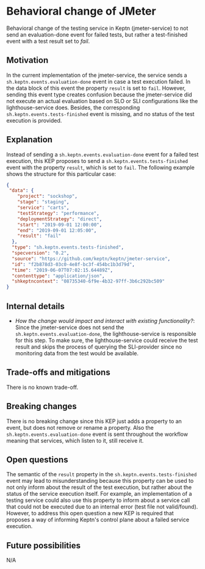 # Behavioral change of JMeter

Behavioral change of the testing service in Keptn (jmeter-service) to not send an evaluation-done event for failed tests, but rather a test-finished event with a test result set to *fail*.

## Motivation

In the current implementation of the jmeter-service, the service sends a `sh.keptn.events.evaluation-done` event in case a test execution failed. In the data block of this event the property `result` is set to `fail`. However, sending this event type creates confusion because the jmeter-service did not execute an actual evaluation based on SLO or SLI configurations like the lighthouse-service does. Besides, the corresponding `sh.keptn.events.tests-finished` event is missing, and no status of the test execution is provided.

## Explanation

Instead of sending a `sh.keptn.events.evaluation-done` event for a failed test execution, this KEP proposes to send a `sh.keptn.events.tests-finished` event with the property `result`, which is set to `fail`. The following example shows the structure for this particular case:

```json
{
 "data": {
    "project": "sockshop",
    "stage": "staging",
    "service": "carts",
    "testStrategy": "performance",
    "deploymentStrategy": "direct",
    "start": "2019-09-01 12:00:00",
    "end": "2019-09-01 12:05:00",
    "result": "fail"
  },
  "type": "sh.keptn.events.tests-finished",
  "specversion": "0.2",
  "source": "https://github.com/keptn/keptn/jmeter-service",
  "id": "f2b878d3-03c0-4e8f-bc3f-454bc1b3d79d",
  "time": "2019-06-07T07:02:15.64489Z",
  "contenttype": "application/json",
  "shkeptncontext": "08735340-6f9e-4b32-97ff-3b6c292bc509"
}
```

## Internal details

* *How the change would impact and interact with existing functionality?*: Since the jmeter-service does not send the `sh.keptn.events.evaluation-done`, the lighthouse-service is responsible for this step. To make sure, the lighthouse-service could receive the test result and skips the process of querying the SLI-provider since no monitoring data from the test would be available. 

## Trade-offs and mitigations

There is no known trade-off. 

## Breaking changes

There is no breaking change since this KEP just adds a property to an event, but does not remove or rename a property. Also the `sh.keptn.events.evaluation-done` event is sent throughout the workflow meaning that services, which listen to it, still receive it.

## Open questions

The semantic of the `result` property in the `sh.keptn.events.tests-finished` event may lead to misunderstanding because this property can be used to not only inform about the result of the test execution, but rather about the status of the service execution itself. For example, an implementation of a testing service could also use this property to inform about a service call that could not be executed due to an internal error (test file not valid/found). However, to address this open question a new KEP is required that proposes a way of informing Keptn's control plane about a failed service execution.

## Future possibilities

N/A
